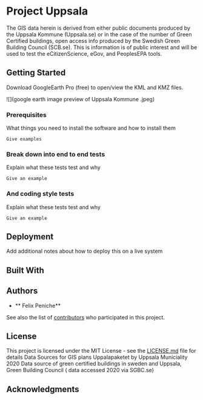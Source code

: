 # Project Uppsala 

The GIS data herein is derived from either public documents produced by the Uppsala Kommune (Uppsala.se) or in the case of the number of Green Certified buildings, open access info produced by the Swedish Green Building Council (SCB.se). This is information is of public interest and will be used to test the eCitizenScience, eGov, and PeoplesEPA  tools.

## Getting Started

Download GoogleEarth Pro (free) to open/view the KML and KMZ files. 

![](google earth image preview of Uppsala Kommune .jpeg)
### Prerequisites

What things you need to install the software and how to install them

```
Give examples
```

### Break down into end to end tests

Explain what these tests test and why

```
Give an example
```

### And coding style tests

Explain what these tests test and why

```
Give an example
```

## Deployment

Add additional notes about how to deploy this on a live system

## Built With


## Authors

* ** Felix Peniche** 

See also the list of [contributors](https://github.com/EthosandLelou/peoplesEPA/contributors) who participated in this project.

## License

This project is licensed under the MIT License - see the [LICENSE.md](LICENSE.md) file for details
Data Sources for GIS plans Uppalapaketet by Uppsala Municiality 2020 
Data source of green certified buildings in sweden and Uppsala, Green Building Council ( data accessed 2020 via SGBC.se)  

## Acknowledgments

